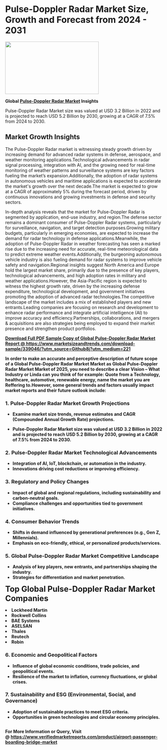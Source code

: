 <H1>Pulse-Doppler Radar Market Size, Growth and Forecast from 2024 - 2031</H1><img class="aligncenter size-medium wp-image-584254" src="https://thirdeyenews.in/wp-content/uploads/2024/09/Global-Market-Research-300x168.jpeg" alt="" width="300" height="168" /><p><strong>Global&nbsp;<a href="https://www.marketsizeandtrends.com/download-sample/339046/?utm_source=Github8j?utm_medium=221">Pulse-Doppler Radar Market</a> Insights</strong></p><p>Pulse-Doppler Radar Market size was valued at USD 3.2 Billion in 2022 and is projected to reach USD 5.2 Billion by 2030, growing at a CAGR of 7.5% from 2024 to 2030.</p><p><h2>Market Growth Insights</h2> <p>The Pulse-Doppler Radar market is witnessing steady growth driven by increasing demand for advanced radar systems in defense, aerospace, and weather monitoring applications.Technological advancements in radar signal processing, integration with AI, and the growing need for real-time monitoring of weather patterns and surveillance systems are key factors fueling the market’s expansion.Additionally, the adoption of radar systems in autonomous vehicles and maritime applications is expected to accelerate the market's growth over the next decade.The market is expected to grow at a CAGR of approximately 5% during the forecast period, driven by continuous innovations and growing investments in defense and security sectors.</p> <p><strong><a href="#"></a></strong></p> <p>In-depth analysis reveals that the market for Pulse-Doppler Radar is segmented by application, end-use industry, and region.The defense sector remains a dominant consumer of Pulse-Doppler Radar systems, particularly for surveillance, navigation, and target detection purposes.Growing military budgets, particularly in emerging economies, are expected to increase the demand for radar technology in defense applications.Meanwhile, the adoption of Pulse-Doppler Radar in weather forecasting has seen a marked rise due to the increasing need for accurate, real-time meteorological data to predict extreme weather events.Additionally, the burgeoning autonomous vehicle industry is also fueling demand for radar systems to improve vehicle safety and navigation.Regional insights suggest North America and Europe hold the largest market share, primarily due to the presence of key players, technological advancements, and high adoption rates in military and weather applications.However, the Asia-Pacific region is expected to witness the highest growth rate, driven by the increasing defense expenditure, technological development, and government initiatives promoting the adoption of advanced radar technologies.The competitive landscape of the market includes a mix of established players and new entrants.Leading companies are focusing on research and development to enhance radar performance and integrate artificial intelligence (AI) to improve accuracy and efficiency.Partnerships, collaborations, and mergers & acquisitions are also strategies being employed to expand their market presence and strengthen product portfolios.<p><strong><a href="#"></p><p><span class=""><strong>Download Full PDF Sample Copy of Global Pulse-Doppler Radar Market Report</strong> @ <a href="https://www.marketsizeandtrends.com/download-sample/339046/?utm_source=Github8j?utm_medium=221" target="_blank">https://www.marketsizeandtrends.com/download-sample/339046/?utm_source=Github8j?utm_medium=221</a></span></p><p>In order to make an accurate and perceptive description of future scope of a Global&nbsp;Pulse-Doppler Radar Market Market as Global&nbsp;Pulse-Doppler Radar Market Market of 2025, you need to describe a clear Vision &ndash; What Industry or Linda can you think of for example: Quote from a Technology, healthcare, automotive, renewable energy, name the market you are Reffering to.However, some general trends and factors usually impact market reports and their future outlook include:</p><h3>1.&nbsp;<strong>Pulse-Doppler Radar Market Growth Projections</strong></h3><ul><li>Examine market size trends, revenue estimates and CAGR (Compounded Annual Growth Rate) projections.</li><li><p>Pulse-Doppler Radar Market size was valued at USD 3.2 Billion in 2022 and is projected to reach USD 5.2 Billion by 2030, growing at a CAGR of 7.5% from 2024 to 2030.</p></li></ul><h3>2.&nbsp;<strong>Pulse-Doppler Radar Market Technological Advancements</strong></h3><ul><li>Integration of AI, IoT, blockchain, or automation in the industry.</li><li>Innovations driving cost reductions or improving efficiency.</li></ul><h3>3.&nbsp;<strong>Regulatory and Policy Changes</strong></h3><ul><li>Impact of global and regional regulations, including sustainability and carbon-neutral goals.</li><li>Compliance challenges and opportunities tied to government initiatives.</li></ul><h3>4.&nbsp;<strong>Consumer Behavior Trends</strong></h3><ul><li>Shifts in demand influenced by generational preferences (e.g., Gen Z, Millennials).</li><li>Emphasis on eco-friendly, ethical, or personalized products/services.</li></ul><h3>5.&nbsp;<strong>Global Pulse-Doppler Radar Market Competitive Landscape</strong></h3><ul><li>Analysis of key players, new entrants, and partnerships shaping the industry.</li><li>Strategies for differentiation and market penetration.</li></ul><p data-pm-slice="1 1 []"><span style="color: inherit; font-family: inherit; font-size: 25px;">Top Global Pulse-Doppler Radar Market Companies</span></p><div class="" data-test-id=""><p><li>Lockheed Martin</li><li> Rockwell Collins</li><li> BAE Systems</li><li> ASELSAN</li><li> Thales</li><li> Reutech</li><li> Robin</li></p></div><h3>6.&nbsp;<strong>Economic and Geopolitical Factors</strong></h3><ul><li>Influence of global economic conditions, trade policies, and geopolitical events.</li><li>Resilience of the market to inflation, currency fluctuations, or global crises.</li></ul><h3>7.&nbsp;<strong>Sustainability and ESG (Environmental, Social, and Governance)</strong></h3><ul><li>Adoption of sustainable practices to meet ESG criteria.</li><li>Opportunities in green technologies and circular economy principles.</li></ul><h2><strong style="font-size: 14px;">For More Information or Query, Visit @&nbsp;</strong><a style="background-color: #ffffff; font-size: 14px;" href="https://www.marketsizeandtrends.com/report/pulse-doppler-radar-market/" target="_blank">https://www.verifiedmarketreports.com/product/airport-passenger-boarding-bridge-market</a></h2>
